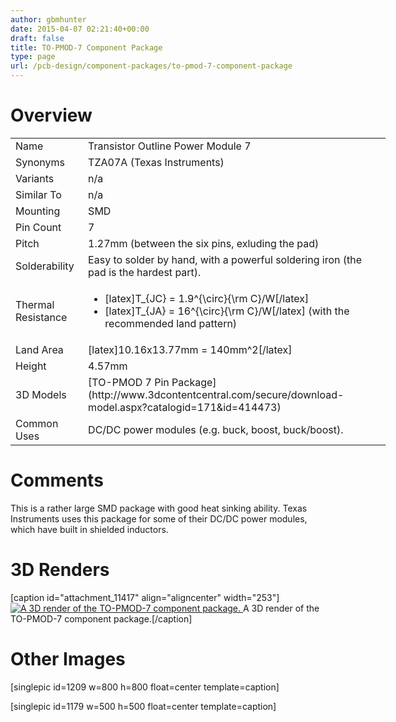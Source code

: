 ```yaml
---
author: gbmhunter
date: 2015-04-07 02:21:40+00:00
draft: false
title: TO-PMOD-7 Component Package
type: page
url: /pcb-design/component-packages/to-pmod-7-component-package
---
```


# Overview


<table style="width: 600px;" >
<tbody >
<tr >

<td >Name
</td>

<td >Transistor Outline Power Module 7
</td>
</tr>
<tr >

<td >Synonyms
</td>

<td >TZA07A (Texas Instruments)
</td>
</tr>
<tr >

<td >Variants
</td>

<td >n/a
</td>
</tr>
<tr >

<td >Similar To
</td>

<td >n/a
</td>
</tr>
<tr >

<td >Mounting
</td>

<td >SMD
</td>
</tr>
<tr >

<td >Pin Count
</td>

<td >7
</td>
</tr>
<tr >

<td >Pitch
</td>

<td >1.27mm (between the six pins, exluding the pad)
</td>
</tr>
<tr >

<td >Solderability
</td>

<td >Easy to solder by hand, with a powerful soldering iron (the pad is the hardest part).
</td>
</tr>
<tr >

<td >Thermal Resistance
</td>

<td >



  * [latex]T_{JC} = 1.9^{\circ}{\rm C}/W[/latex]
  * [latex]T_{JA} = 16^{\circ}{\rm C}/W[/latex] (with the recommended land pattern)


</td>
</tr>
<tr >

<td >Land Area
</td>

<td >[latex]10.16x13.77mm = 140mm^2[/latex]
</td>
</tr>
<tr >

<td >Height
</td>

<td >4.57mm
</td>
</tr>
<tr >

<td >3D Models
</td>

<td >[TO-PMOD 7 Pin Package](http://www.3dcontentcentral.com/secure/download-model.aspx?catalogid=171&id=414473)
</td>
</tr>
<tr >

<td >Common Uses
</td>

<td >DC/DC power modules (e.g. buck, boost, buck/boost).
</td>
</tr>
</tbody>
</table>


# Comments




This is a rather large SMD package with good heat sinking ability. Texas Instruments uses this package for some of their DC/DC power modules, which have built in shielded inductors.




# 3D Renders


[caption id="attachment_11417" align="aligncenter" width="253"][![A 3D render of the TO-PMOD-7 component package.](/images/2015/04/to-pmod-7-component-package-3d-render.jpg)
](/images/2015/04/to-pmod-7-component-package-3d-render.jpg) A 3D render of the TO-PMOD-7 component package.[/caption]


# Other Images




[singlepic id=1209 w=800 h=800 float=center template=caption]




[singlepic id=1179 w=500 h=500 float=center template=caption]
